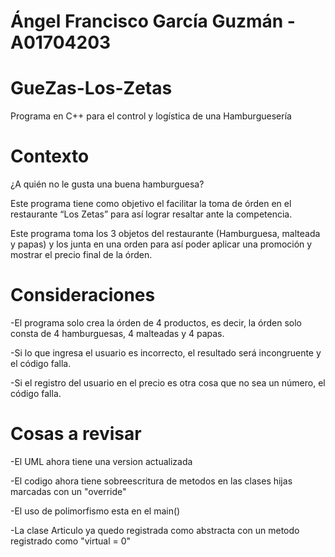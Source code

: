 # Ángel Francisco García Guzmán - A01704203

# GueZas-Los-Zetas
Programa en C++ para el control y logística de una Hamburguesería


# Contexto
¿A quién no le gusta una buena hamburguesa?

Este programa tiene como objetivo el facilitar la toma de órden en el restaurante “Los Zetas” para así lograr resaltar ante la competencia.

Este programa toma los 3 objetos del restaurante (Hamburguesa, malteada y papas) y los junta en una orden para así poder aplicar una promoción y mostrar el precio final de la órden. 

# Consideraciones

-El programa solo crea la órden de 4 productos, es decir, la órden solo consta de 4 hamburguesas, 4 malteadas y 4 papas.

-Si lo que ingresa el usuario es incorrecto, el resultado será incongruente y el código falla.

-Si el registro del usuario en el precio es otra cosa que no sea un número, el código falla. 

# Cosas a revisar

-El UML ahora tiene una version actualizada

-El codigo ahora tiene sobreescritura de metodos en las clases hijas marcadas con un "override"

-El uso de polimorfismo esta en el main()

-La clase Articulo ya quedo registrada como abstracta con un metodo registrado como "virtual = 0"